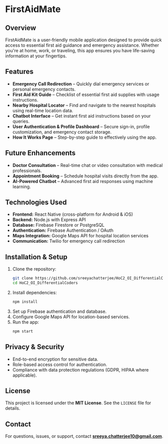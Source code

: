 # FirstAidMate

## Overview
FirstAidMate is a user-friendly mobile application designed to provide quick access to essential first aid guidance and emergency assistance. Whether you're at home, work, or traveling, this app ensures you have life-saving information at your fingertips.

## Features
- **Emergency Call Redirection** – Quickly dial emergency services or personal emergency contacts.
- **First Aid Kit Guide** – Checklist of essential first aid supplies with usage instructions.
- **Nearby Hospital Locator** – Find and navigate to the nearest hospitals using real-time location data.
- **Chatbot Interface** – Get instant first aid instructions based on your queries.
- **User Authentication & Profile Dashboard** – Secure sign-in, profile customization, and emergency contact storage.
- **How It Works Page** – Step-by-step guide to effectively using the app.

## Future Enhancements
- **Doctor Consultation** – Real-time chat or video consultation with medical professionals.
- **Appointment Booking** – Schedule hospital visits directly from the app.
- **AI-Powered Chatbot** – Advanced first aid responses using machine learning.

## Technologies Used
- **Frontend:** React Native (cross-platform for Android & iOS)
- **Backend:** Node.js with Express API
- **Database:** Firebase Firestore or PostgreSQL
- **Authentication:** Firebase Authentication / OAuth
- **Maps Integration:** Google Maps API for hospital location services
- **Communication:** Twilio for emergency call redirection

## Installation & Setup
1. Clone the repository:
   ```sh
   git clone https://github.com/sreeyachatterjee/HoC2_OI_DifferentialCoders.git
   cd HoC2_OI_DifferentialCoders
   ```
2. Install dependencies:
   ```sh
   npm install
   ```
3. Set up Firebase authentication and database.
4. Configure Google Maps API for location-based services.
5. Run the app:
   ```sh
   npm start
   ```

## Privacy & Security
- End-to-end encryption for sensitive data.
- Role-based access control for authentication.
- Compliance with data protection regulations (GDPR, HIPAA where applicable).

## License
This project is licensed under the **MIT License**. See the `LICENSE` file for details.

## Contact
For questions, issues, or support, contact **sreeya.chatterjee10@gmail.com**.

